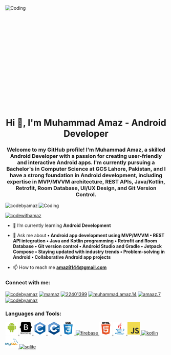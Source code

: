 <img align="right" alt="Coding" width="1000" height="350" src="https://cdn.dribbble.com/users/2475489/screenshots/10958341/media/1a42f156117294570ccd94f0b79a7395.gif">
<h1 align="center">Hi 👋, I'm Muhammad Amaz - Android Developer</h1>
<h3 align="center">Welcome to my GitHub profile! I'm Muhammad Amaz, a skilled Android Developer with a passion for creating user-friendly and interactive Android apps. I'm currently pursuing a Bachelor's in Computer Science at GCS Lahore, Pakistan, and I have a strong foundation in Android development, including expertise in MVP/MVVM architecture, REST APIs, Java/Kotlin, Retrofit, Room Database, UI/UX Design, and Git Version Control.</h3>
<img align="right" alt="Coding" width="400" src="https://img.etimg.com/thumb/width-1200,height-900,imgsize-638053,resizemode-75,msid-84146083/prime/technology-and-startups/booting-up-developer-economy-how-tech-startups-are-helping-coders-build-and-test-software-faster.jpg">
<p align="left"> <img src="https://komarev.com/ghpvc/?username=codebyamaz&label=Profile%20views&color=0e75b6&style=flat" alt="codebyamaz" /> </p>

<p align="left"> <a href="https://twitter.com/codebyamaz" target="blank"><img src="https://img.shields.io/twitter/follow/codebyamaz?logo=twitter&style=for-the-badge" alt="codewithamaz" /></a> </p>

- 🌱 I’m currently learning **Android Development**

- 💬 Ask me about **• Android app development using MVP/MVVM • REST API integration • Java and Kotlin programming • Retrofit and Room Database • Git version control • Android Studio and Gradle • Jetpack Compose • Staying updated with industry trends • Problem-solving in Android • Collaborative Android app projects**

- 📫 How to reach me **amaz8144@gmail.com**

<h3 align="left">Connect with me:</h3>
<p align="left">
<a href="https://twitter.com/codewithamaz" target="blank"><img align="center" src="https://raw.githubusercontent.com/rahuldkjain/github-profile-readme-generator/master/src/images/icons/Social/twitter.svg" alt="codebyamaz" height="30" width="40" /></a>
<a href="https://linkedin.com/in/mamaz" target="blank"><img align="center" src="https://raw.githubusercontent.com/rahuldkjain/github-profile-readme-generator/master/src/images/icons/Social/linked-in-alt.svg" alt="mamaz" height="30" width="40" /></a>
<a href="https://stackoverflow.com/users/22401399" target="blank"><img align="center" src="https://raw.githubusercontent.com/rahuldkjain/github-profile-readme-generator/master/src/images/icons/Social/stack-overflow.svg" alt="22401399" height="30" width="40" /></a>
<a href="https://fb.com/muhammad.amaz.14" target="blank"><img align="center" src="https://raw.githubusercontent.com/rahuldkjain/github-profile-readme-generator/master/src/images/icons/Social/facebook.svg" alt="muhammad.amaz.14" height="30" width="40" /></a>
<a href="https://instagram.com/amaaz.7" target="blank"><img align="center" src="https://raw.githubusercontent.com/rahuldkjain/github-profile-readme-generator/master/src/images/icons/Social/instagram.svg" alt="amaaz.7" height="30" width="40" /></a>
<a href="https://www.leetcode.com/codebyamaz" target="blank"><img align="center" src="https://raw.githubusercontent.com/rahuldkjain/github-profile-readme-generator/master/src/images/icons/Social/leet-code.svg" alt="codebyamaz" height="30" width="40" /></a>
</p>

<h3 align="left">Languages and Tools:</h3>
<p align="left"> <a href="https://developer.android.com" target="_blank" rel="noreferrer"> <img src="https://raw.githubusercontent.com/devicons/devicon/master/icons/android/android-original-wordmark.svg" alt="android" width="40" height="40"/> </a> <a href="https://getbootstrap.com" target="_blank" rel="noreferrer"> <img src="https://raw.githubusercontent.com/devicons/devicon/master/icons/bootstrap/bootstrap-plain-wordmark.svg" alt="bootstrap" width="40" height="40"/> </a> <a href="https://www.cprogramming.com/" target="_blank" rel="noreferrer"> <img src="https://raw.githubusercontent.com/devicons/devicon/master/icons/c/c-original.svg" alt="c" width="40" height="40"/> </a> <a href="https://www.w3schools.com/cpp/" target="_blank" rel="noreferrer"> <img src="https://raw.githubusercontent.com/devicons/devicon/master/icons/cplusplus/cplusplus-original.svg" alt="cplusplus" width="40" height="40"/> </a> <a href="https://www.w3schools.com/css/" target="_blank" rel="noreferrer"> <img src="https://raw.githubusercontent.com/devicons/devicon/master/icons/css3/css3-original-wordmark.svg" alt="css3" width="40" height="40"/> </a> <a href="https://firebase.google.com/" target="_blank" rel="noreferrer"> <img src="https://www.vectorlogo.zone/logos/firebase/firebase-icon.svg" alt="firebase" width="40" height="40"/> </a> <a href="https://www.w3.org/html/" target="_blank" rel="noreferrer"> <img src="https://raw.githubusercontent.com/devicons/devicon/master/icons/html5/html5-original-wordmark.svg" alt="html5" width="40" height="40"/> </a> <a href="https://www.java.com" target="_blank" rel="noreferrer"> <img src="https://raw.githubusercontent.com/devicons/devicon/master/icons/java/java-original.svg" alt="java" width="40" height="40"/> </a> <a href="https://developer.mozilla.org/en-US/docs/Web/JavaScript" target="_blank" rel="noreferrer"> <img src="https://raw.githubusercontent.com/devicons/devicon/master/icons/javascript/javascript-original.svg" alt="javascript" width="40" height="40"/> </a> <a href="https://kotlinlang.org" target="_blank" rel="noreferrer"> <img src="https://www.vectorlogo.zone/logos/kotlinlang/kotlinlang-icon.svg" alt="kotlin" width="40" height="40"/> </a> <a href="https://www.mysql.com/" target="_blank" rel="noreferrer"> <img src="https://raw.githubusercontent.com/devicons/devicon/master/icons/mysql/mysql-original-wordmark.svg" alt="mysql" width="40" height="40"/> </a> <a href="https://www.sqlite.org/" target="_blank" rel="noreferrer"> <img src="https://www.vectorlogo.zone/logos/sqlite/sqlite-icon.svg" alt="sqlite" width="40" height="40"/> </a> </p>
